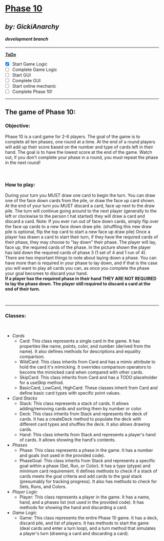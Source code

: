 # <u>Phase 10</u>
_by: GickiAnarchy_  
---
#### _development branch_
---
___<u>ToDo</u>___  
-[x] Start Game Logic  
-[ ] Complete Game Logic  
-[ ] Start GUI  
-[ ] Complete GUI  
-[ ] Start online mechanic  
-[ ] Complete Phase 10!
---

## The game of Phase 10:

### Objective:
Phase 10 is a card game for 2-6 players. The goal of the game is to complete all ten phases, one round at a time. At the end of a round players will add up their score based on the number and type of cards left in their hand. The goal is to have the lowest score at the end of the game. Watch out, if you don't complete your phase in a round, you must repeat the phase in the next round!

<br>

### How to play:
During your turn you MUST draw one card to begin the turn. You can draw one of the face down cards from the pile, or draw the face up card shown. At the end of your turn you MUST discard a card, face up next to the draw pile. The turn will continue going around to the next player (generally to the left or clockwise to the person t
hat started) they will draw a card and discard a card. Note: If you ever run out of face down cards, simply flip over the face up cards to a new face down draw pile. (shuffling this new draw pile is optional, flip the top card to start a new face up draw pile)
Once a player has drawn a card to start their turn, if they have the required cards of their phase, they may choose to "lay down" their phase. The player will lay, face up, the required cards of the phase. In the picture shown the player has laid down the required cards of phase 3 (1 set of 4 and 1 run of 4). There are two important things to note about laying down a phase. You can have more than is required in your phase to lay down, and if that is the case you will want to play all cards you can, as once you complete the phase your goal becomes to discard your hand.  
__If a player has the required phase in their hand THEY ARE NOT REQUIRED to lay the phase down. The player still required to discard a card at the end of their turn.__

<br>

---
### Classes:

<br>

* _Cards_
    * Card: This class represents a single card in the game. It has properties like name, points, color, and number (derived from the name). It also defines methods for descriptions and equality comparison.
    * WildCard: This class inherits from Card and has a mimic attribute to hold the card it's mimicking. It overrides comparison operators to become the mimicked card when compared with other cards.
    * SkipCard: This class inherits from Card and has a TODO placeholder for a useSkip method.
    * BasicCard, LowCard, HighCard: These classes inherit from Card and define basic card types with specific point values.
* _Card Stacks_
    * Stack: This class represents a stack of cards. It allows adding/removing cards and sorting them by number or color.
    * Deck: This class inherits from Stack and represents the deck of cards. It has a createDeck method to populate the deck with different card types and shuffles the deck. It also allows drawing cards.
    * Hand: This class inherits from Stack and represents a player's hand of cards. It allows showing the hand's contents.
* _Phases_
    * Phase: This class represents a phase in the game. It has a number and goals (not used in the provided code).
    * PhaseGoal: This class inherits from Stack and represents a specific goal within a phase (Set, Run, or Color). It has a type (ptype) and minimum card requirement. It defines methods to check if a stack of cards meets the goal criteria and add cards to the goal stack (presumably for tracking progress). It also has methods to check for Sets, Runs, and Colors.
* _Player Logic_
    * Player: This class represents a player in the game. It has a name, hand, and a phases list (not used in the provided code). It has methods for showing the hand and discarding a card.
* _Game Logic_
    * Game: This class represents the entire Phase 10 game. It has a deck, discard pile, and list of players. It has methods to start the game (deal cards and enter a turn loop), and a turn method that simulates a player's turn (drawing a card and discarding a card).